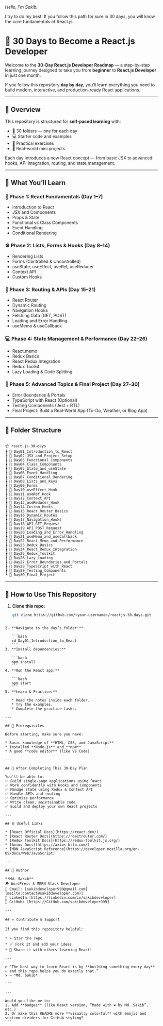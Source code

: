 <em>Hello, I'm Sakib. </em> 

I try to do my best. 
If you follow this path for sure in 30 days, you will know the core fundamentals of React.js.

# 🚀 30 Days to Become a React.js Developer

Welcome to the **30-Day React.js Developer Roadmap** — a step-by-step learning journey designed to take you from **beginner** to **React.js Developer** in just one month.

If you follow this repository **day by day**, you’ll learn everything you need to build modern, interactive, and production-ready React applications.

---

## 🌟 Overview

This repository is structured for **self-paced learning** with:
- 📁 30 folders — one for each day
- 💻 Starter code and examples
- 🧠 Practical exercises
- 🎯 Real-world mini projects

Each day introduces a new React concept — from basic JSX to advanced hooks, API integration, routing, and state management.

---

## 🧩 What You’ll Learn

### **📘 Phase 1: React Fundamentals (Day 1–7)**
- Introduction to React
- JSX and Components
- Props & State
- Functional vs Class Components
- Event Handling
- Conditional Rendering

### **⚙️ Phase 2: Lists, Forms & Hooks (Day 8–14)**
- Rendering Lists
- Forms (Controlled & Uncontrolled)
- useState, useEffect, useRef, useReducer
- Context API
- Custom Hooks

### **🧭 Phase 3: Routing & APIs (Day 15–21)**
- React Router
- Dynamic Routing
- Navigation Hooks
- Fetching Data (GET, POST)
- Loading and Error Handling
- useMemo & useCallback

### **💻 Phase 4: State Management & Performance (Day 22–26)**
- React.memo
- Redux Basics
- React Redux Integration
- Redux Toolkit
- Lazy Loading & Code Splitting

### **🚀 Phase 5: Advanced Topics & Final Project (Day 27–30)**
- Error Boundaries & Portals
- TypeScript with React (Optional)
- Testing Components (Jest + RTL)
- Final Project: Build a Real-World App (To-Do, Weather, or Blog App)

---

## 📂 Folder Structure

```

📦 react.js-30-days
┣ 📁 Day01_Introduction_to_React
┣ 📁 Day02_JSX_and_Project_Setup
┣ 📁 Day03_Functional_Components
┣ 📁 Day04_Class_Components
┣ 📁 Day05_State_and_useState
┣ 📁 Day06_Event_Handling
┣ 📁 Day07_Conditional_Rendering
┣ 📁 Day08_Lists_and_Keys
┣ 📁 Day09_Forms
┣ 📁 Day10_useEffect_Hook
┣ 📁 Day11_useRef_Hook
┣ 📁 Day12_Context_API
┣ 📁 Day13_useReducer_Hook
┣ 📁 Day14_Custom_Hooks
┣ 📁 Day15_React_Router_Basics
┣ 📁 Day16_Dynamic_Routes
┣ 📁 Day17_Navigation_Hooks
┣ 📁 Day18_API_GET_Request
┣ 📁 Day19_API_POST_Request
┣ 📁 Day20_Loading_and_Error_Handling
┣ 📁 Day21_useMemo_and_useCallback
┣ 📁 Day22_React_Memo_and_Performance
┣ 📁 Day23_Redux_Basics
┣ 📁 Day24_React_Redux_Integration
┣ 📁 Day25_Redux_Toolkit
┣ 📁 Day26_Lazy_Loading
┣ 📁 Day27_Error_Boundaries_and_Portals
┣ 📁 Day28_TypeScript_with_React
┣ 📁 Day29_Testing_Components
┗ 📁 Day30_Final_Project

````

---

## 🧠 How to Use This Repository

1. **Clone this repo:**
   ```bash
   git clone https://github.com/<your-username>/reactjs-30-days.git
````

2. **Navigate to the day’s folder:**

   ```bash
   cd Day01_Introduction_to_React
   ```
3. **Install dependencies:**

   ```bash
   npm install
   ```
4. **Run the React app:**

   ```bash
   npm start
   ```
5. **Learn & Practice:**

   * Read the notes inside each folder.
   * Try the examples.
   * Complete the practice tasks.

---

## 🧰 Prerequisites

Before starting, make sure you have:

* Basic knowledge of **HTML, CSS, and JavaScript**
* Installed **Node.js** and **npm**
* A good **code editor** (like VS Code)

---

## 💪 After Completing This 30-Day Plan

You’ll be able to:
✅ Build single-page applications using React
✅ Work confidently with Hooks and Components
✅ Manage state using Redux & Context API
✅ Handle APIs and routing
✅ Optimize performance
✅ Write clean, maintainable code
✅ Build and deploy your own React projects

---

## 🌐 Useful Links

* [React Official Docs](https://react.dev/)
* [React Router Docs](https://reactrouter.com/)
* [Redux Toolkit Docs](https://redux-toolkit.js.org/)
* [Axios Docs](https://axios-http.com/)
* [MDN JavaScript Reference](https://developer.mozilla.org/en-US/docs/Web/JavaScript)

---

## 💬 Author

**Md. Sakib**
🌍 WordPress & MERN Stack Developer
📧 Email: [sakibdeveloper999@gmail.com](mailto:contact@sakibdeveloper.com)]
💼 LinkedIn:[https://linkedin.com/in/sakibdeveloper]
🐙 GitHub: [https://GitHub.com/sakibdeveloper999]

---

## ⭐ Contribute & Support

If you find this repository helpful:

* ⭐ Star the repo
* 🪄 Fork it and add your ideas
* 💬 Share it with others learning React!

---

> “The best way to learn React is by **building something every day** — and this repo helps you do exactly that.”
> — *Md. Sakib*

```

---

Would you like me to:
1. Add **badges** (like React version, “Made with ❤️ by Md. Sakib”, etc.)  
2. Or make this README more **visually colorful** with emojis and section dividers for GitHub styling?
```
